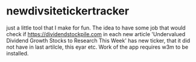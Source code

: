 # newdivsitetickertracker
just a little tool that I make for fun. The idea to have some job that would check if https://dividendstockpile.com in each new article 'Undervalued Dividend Growth Stocks to Research This Week' has new ticker, that it did not have in last artilcle, this eyar etc.
Work of the app requires w3m to be installed.